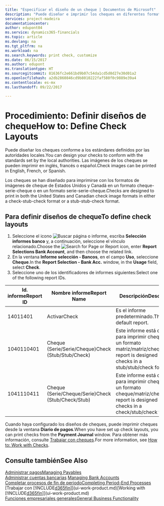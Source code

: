 ```yaml
---
title: "Especificar el diseño de un cheque | Documentos de Microsoft"
description: "Puede diseñar e imprimir los cheques en diferentes formatos para cumplir los estándares."
services: project-madeira
documentationcenter: 
author: edupont04
ms.service: dynamics365-financials
ms.topic: article
ms.devlang: na
ms.tgt_pltfrm: na
ms.workload: na
ms.search.keywords: print check, customize
ms.date: 06/15/2017
ms.author: edupont
ms.translationtype: HT
ms.sourcegitcommit: 81636fc2e661bd9b07c54da1cd5d0d27e30d01a2
ms.openlocfilehash: a2db2860846cd9b8010222faf580f0c9889e39a4
ms.contentlocale: es-mx
ms.lasthandoff: 09/22/2017

---
```

# <a name="how-to-define-check-layouts"></a><span data-ttu-id="0a177-103">Procedimiento: Definir diseños de cheque</span><span class="sxs-lookup"><span data-stu-id="0a177-103">How to: Define Check Layouts</span></span>
<span data-ttu-id="0a177-104">Puede diseñar los cheques conforme a los estándares definidos por las autoridades locales.</span><span class="sxs-lookup"><span data-stu-id="0a177-104">You can design your checks to conform with the standards set by the local authorities.</span></span> <span data-ttu-id="0a177-105">Las imágenes de los cheques se pueden imprimir en inglés, francés o español.</span><span class="sxs-lookup"><span data-stu-id="0a177-105">Check images can be printed in English, French, or Spanish.</span></span>

<span data-ttu-id="0a177-106">Los cheques se han diseñado para imprimirse con los formatos de imágenes de cheque de Estados Unidos y Canadá en un formato cheque-serie-cheque o en un formato serie-serie-cheque.</span><span class="sxs-lookup"><span data-stu-id="0a177-106">Checks are designed to print in both the United States and Canadian check image formats in either a check-stub-check format or a stub-stub-check format.</span></span>

## <a name="to-define-check-layouts"></a><span data-ttu-id="0a177-107">Para definir diseños de cheque</span><span class="sxs-lookup"><span data-stu-id="0a177-107">To define check layouts</span></span>
1. <span data-ttu-id="0a177-108">Seleccione el icono ![Buscar página o informe](media/ui-search/search_small.png "icono Buscar página o informe"), escriba **Selección informes banco** y, a continuación, seleccione el vínculo relacionado.</span><span class="sxs-lookup"><span data-stu-id="0a177-108">Choose the ![Search for Page or Report](media/ui-search/search_small.png "Search for Page or Report icon") icon, enter **Report Selections Bank Account**, and then choose the related link.</span></span>
2. <span data-ttu-id="0a177-109">En la ventana **Informe selección - Bancos**, en el campo **Uso**, seleccione **Cheque**.</span><span class="sxs-lookup"><span data-stu-id="0a177-109">In the **Report Selection - Bank Acc.** window, in the **Usage** field, select **Check**.</span></span>
3. <span data-ttu-id="0a177-110">Seleccione uno de los identificadores de informes siguientes:</span><span class="sxs-lookup"><span data-stu-id="0a177-110">Select one of the following report IDs.</span></span>

| <span data-ttu-id="0a177-111">Id. informe</span><span class="sxs-lookup"><span data-stu-id="0a177-111">Report ID</span></span> | <span data-ttu-id="0a177-112">Nombre informe</span><span class="sxs-lookup"><span data-stu-id="0a177-112">Report Name</span></span> | <span data-ttu-id="0a177-113">Descripción</span><span class="sxs-lookup"><span data-stu-id="0a177-113">Description</span></span> |
| --- | --- | --- |
| <span data-ttu-id="0a177-114">1401</span><span class="sxs-lookup"><span data-stu-id="0a177-114">1401</span></span> |<span data-ttu-id="0a177-115">Activar</span><span class="sxs-lookup"><span data-stu-id="0a177-115">Check</span></span> |<span data-ttu-id="0a177-116">Es el informe predeterminado.</span><span class="sxs-lookup"><span data-stu-id="0a177-116">This is the default report.</span></span> |
| <span data-ttu-id="0a177-117">10401</span><span class="sxs-lookup"><span data-stu-id="0a177-117">10401</span></span> |<span data-ttu-id="0a177-118">Cheque (Serie/Serie/Cheque)</span><span class="sxs-lookup"><span data-stu-id="0a177-118">Check (Stub/Stub/Check)</span></span> |<span data-ttu-id="0a177-119">Este informe está diseñado para imprimir cheques en un formato matriz/matriz/cheque.</span><span class="sxs-lookup"><span data-stu-id="0a177-119">This report is designed to print checks in a stub/stub/check format.</span></span> |
| <span data-ttu-id="0a177-120">10411</span><span class="sxs-lookup"><span data-stu-id="0a177-120">10411</span></span> |<span data-ttu-id="0a177-121">Cheque (Serie/Cheque/Serie)</span><span class="sxs-lookup"><span data-stu-id="0a177-121">Check (Stub/Check/Stub)</span></span> |<span data-ttu-id="0a177-122">Este informe está diseñado para imprimir cheques en un formato cheque/matriz/cheque.</span><span class="sxs-lookup"><span data-stu-id="0a177-122">This report is designed to print checks in a check/stub/check format.</span></span> |

<span data-ttu-id="0a177-123">Cuando haya configurado los diseños de cheques, puede imprimir cheques desde la ventana **Diario de pagos**.</span><span class="sxs-lookup"><span data-stu-id="0a177-123">When you have set up check layouts, you can print checks from the **Payment Journal** window.</span></span> <span data-ttu-id="0a177-124">Para obtener más información, consulte [Trabajar con cheques](payables-how-work-checks.md).</span><span class="sxs-lookup"><span data-stu-id="0a177-124">For more information, see [How to: Work with Checks](payables-how-work-checks.md).</span></span>

## <a name="see-also"></a><span data-ttu-id="0a177-125">Consulte también</span><span class="sxs-lookup"><span data-stu-id="0a177-125">See Also</span></span>
[<span data-ttu-id="0a177-126">Administrar pagos</span><span class="sxs-lookup"><span data-stu-id="0a177-126">Managing Payables</span></span>](payables-manage-payables.md)  
<span data-ttu-id="0a177-127">[Administrar cuentas bancarias](bank-manage-bank-accounts.md) </span><span class="sxs-lookup"><span data-stu-id="0a177-127">[Managing Bank Accounts](bank-manage-bank-accounts.md) </span></span>  
[<span data-ttu-id="0a177-128">Completar procesos de fin de periodo</span><span class="sxs-lookup"><span data-stu-id="0a177-128">Completing Period-End Processes</span></span>](year-how-complete-period-end-processes.md)  
<span data-ttu-id="0a177-129">[Trabajar con [!INCLUDE[d365fin](includes/d365fin_md.md)]](ui-work-product.md)</span><span class="sxs-lookup"><span data-stu-id="0a177-129">[Working with [!INCLUDE[d365fin](includes/d365fin_md.md)]](ui-work-product.md)</span></span>  
[<span data-ttu-id="0a177-130">Funciones empresariales generales</span><span class="sxs-lookup"><span data-stu-id="0a177-130">General Business Functionality</span></span>](ui-across-business-areas.md)


